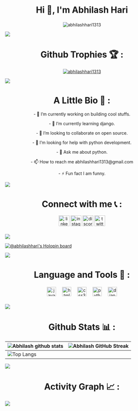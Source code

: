 <h1 align="center">Hi 👋, I'm Abhilash Hari</h1>
<h3 align="center"></h3>

<p align="center"> <img src="https://komarev.com/ghpvc/?username=abhilashhari1313&label=Profile%20views&color=0e75b6&style=flat" alt="abhilashhari1313" /> </p>



<img src="https://user-images.githubusercontent.com/73097560/115834477-dbab4500-a447-11eb-908a-139a6edaec5c.gif">

###
<h1 align="center">Github Trophies 🏆 :</h1>

<p align="center"> <a href="https://github.com/ryo-ma/github-profile-trophy"><img src="https://github-profile-trophy.vercel.app/?username=abhilashhari1313&theme=onestar" alt="abhilashhari1313" /></a> </p>

<img src="https://user-images.githubusercontent.com/73097560/115834477-dbab4500-a447-11eb-908a-139a6edaec5c.gif">
<h1 align="center">A Little Bio 📝 :</h1>
<p align ="center">
- 🔭 I’m currently working on building cool stuffs.
</p>
<p align ="center">
- 🌱 I’m currently learning django.
</p>
<p align ="center">
- 👯 I’m looking to collaborate on open source.
</p>
<p align ="center">
- 🤝 I’m looking for help with python development.
</p>
<p align ="center">
- 💬 Ask me about python. 
</p>
<p align ="center">
- 📫 How to reach me abhilashhari1313@gmail.com
</p>
<p align ="center">
- ⚡ Fun fact I am funny.
</p>


<img src="https://user-images.githubusercontent.com/73097560/115834477-dbab4500-a447-11eb-908a-139a6edaec5c.gif">

###
<h1 align="center"> Connect with me 📞 : </h1>

<div align="center">
  <a href ="https://www.linkedin.com/in/abhilash-hari-203aa4210/"><img src="https://img.shields.io/static/v1?message=LinkedIn&logo=linkedin&label=&color=0077B5&logoColor=white&labelColor=&style=for-the-badge" height="35" alt="linkedin logo"/></a>
  <a href="https://www.instagram.com/_abhilashhari/"><img src="https://img.shields.io/static/v1?message=Instagram&logo=instagram&label=&color=E4405F&logoColor=white&labelColor=&style=for-the-badge" height="35" alt="instagram logo" /></a>
  <a href="https://discordapp.com/users/Abhilash Hari#3093"><img src="https://img.shields.io/static/v1?message=Discord&logo=discord&label=&color=7289DA&logoColor=white&labelColor=&style=for-the-badge" height="35" alt="discord logo"  /></a>
  <a href="https://twitter.com/_abhilashhari"><img src="https://img.shields.io/static/v1?message=Twitter&logo=twitter&label=&color=D14836&logoColor=white&labelColor=&style=for-the-badge" height="35" alt="twitter logo"  /></a>
</div>

###


<img src="https://user-images.githubusercontent.com/73097560/115834477-dbab4500-a447-11eb-908a-139a6edaec5c.gif">

[![@abhilashhari's Holopin board](https://holopin.me/abhilashhari1313)](https://holopin.io/@abhilashhari)


<img src="https://user-images.githubusercontent.com/73097560/115834477-dbab4500-a447-11eb-908a-139a6edaec5c.gif">

<h1 align="center"> Language and Tools 🔧 :</h1>


###

<div align="center">
  <img src="https://cdn.jsdelivr.net/gh/devicons/devicon/icons/javascript/javascript-original.svg" height="30" alt="javascript logo"  />
  <img width="12" />
  <img src="https://cdn.jsdelivr.net/gh/devicons/devicon/icons/html5/html5-original.svg" height="30" alt="html5 logo"  />
  <img width="12" />
  <img src="https://cdn.jsdelivr.net/gh/devicons/devicon/icons/css3/css3-original.svg" height="30" alt="css3 logo"  />
  <img width="12" />
  <img src="https://cdn.jsdelivr.net/gh/devicons/devicon/icons/python/python-original.svg" height="30" alt="python logo"  />
  <img width="12" />
  <img src="https://cdn.jsdelivr.net/gh/devicons/devicon/icons/django/django-plain.svg" height="30" alt="django logo"  />
</div>

###


<img src="https://user-images.githubusercontent.com/73097560/115834477-dbab4500-a447-11eb-908a-139a6edaec5c.gif">

<h1 align="center"> Github Stats 📊 : </h1> 

| ![Abhilash github stats](https://github-readme-stats-git-masterrstaa-rickstaa.vercel.app/api?username=abhilashhari1313&show_icons=true&theme=nightowl)          | ![Abhilash GitHub Streak](https://streak-stats.demolab.com/?user=abhilashhari1313&theme=nightowl)                                                                                                       |
| --------------------------------------------------------------------------------------------------------------------------------- | -----------------------------------------------------------------------------------------------------------------------------------------------------------------------------------------------------------------                   |
| ![Top Langs](https://github-readme-stats-git-masterrstaa-rickstaa.vercel.app/api/top-langs/?username=abhilashhari1313&theme=nightowl&layout=compact)  |         

<img src="https://user-images.githubusercontent.com/73097560/115834477-dbab4500-a447-11eb-908a-139a6edaec5c.gif">
<h1 align="center">Activity Graph 📈 :</h1>
<img align="center" src="https://github-readme-activity-graph.vercel.app/graph?username=abhilashhari1313&theme=nightowl"/>

